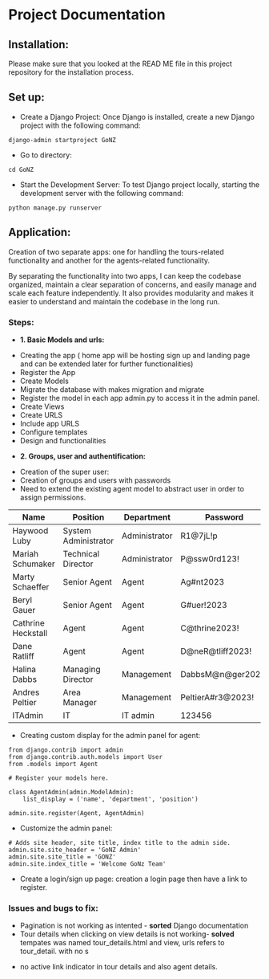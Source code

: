 # Project Documentation

## Installation:

Please make sure that you looked at the READ ME file in this project repository for the installation process.

## Set up:

- Create a Django Project: Once Django is installed, create a new Django project with the following command:

```
django-admin startproject GoNZ
```

- Go to directory:

```
cd GoNZ
```

- Start the Development Server: To test Django project locally, starting the development server with the following command:

```
python manage.py runserver
```

## Application:

Creation of two separate apps: one for handling the tours-related functionality and another for the agents-related functionality.

By separating the functionality into two apps, I can keep the codebase organized, maintain a clear separation of concerns, and easily manage and scale each feature independently. It also provides modularity and makes it easier to understand and maintain the codebase in the long run.

### Steps:

- **1. Basic Models and urls:**

* Creating the app ( home app will be hosting sign up and landing page and can be extended later for further functionalities)
* Register the App
* Create Models
* Migrate the database with makes migration and migrate
* Register the model in each app admin.py to access it in the admin panel.
* Create Views
* Create URLS
* Include app URLS
* Configure templates
* Design and functionalities

- **2. Groups, user and authentification:**

* Creation of the super user:
* Creation of groups and users with passwords
* Need to extend the existing agent model to abstract user in order to assign permissions.

| Name               | Position             | Department    | Password          | Username               |
| ------------------ | -------------------- | ------------- | ----------------- | ---------------------- |
| Haywood Luby       | System Administrator | Administrator | R1@7jL!p          | haywood.luby_admin     |
| Mariah Schumaker   | Technical Director   | Administrator | P@ssw0rd123!      | mariah.schumaker_admin |
| Marty Schaeffer    | Senior Agent         | Agent         | Ag#nt2023         | marty.schaeffer_agent  |
| Beryl Gauer        | Senior Agent         | Agent         | G#uer!2023        | beryl.gauer_agent      |
| Cathrine Heckstall | Agent                | Agent         | C@thrine2023!     | cathrine.heckstall     |
| Dane Ratliff       | Agent                | Agent         | D@neR@tliff2023!  | dane.ratliff           |
| Halina Dabbs       | Managing Director    | Management    | DabbsM@n@ger2023! | halina.dabbs           |
| Andres Peltier     | Area Manager         | Management    | PeltierA#r3@2023! | andres.peltier         |
| ITAdmin            | IT                   | IT admin      | 123456            | ITAdmin                |

- Creating custom display for the admin panel for agent:

```
from django.contrib import admin
from django.contrib.auth.models import User
from .models import Agent

# Register your models here.

class AgentAdmin(admin.ModelAdmin):
    list_display = ('name', 'department', 'position')

admin.site.register(Agent, AgentAdmin)
```

- Customize the admin panel:

```
# Adds site header, site title, index title to the admin side.
admin.site.site_header = 'GoNZ Admin'
admin.site.site_title = 'GONZ'
admin.site.index_title = 'Welcome GoNz Team'
```

- Create a login/sign up page:
  creation a login page then have a link to register.

### Issues and bugs to fix:

- Pagination is not working as intented - **sorted** Django documentation
- Tour details when clicking on view details is not working- **solved** tempates was named tour_details.html and view, urls refers to tour_detail. with no s

* no active link indicator in tour details and also agent details.
